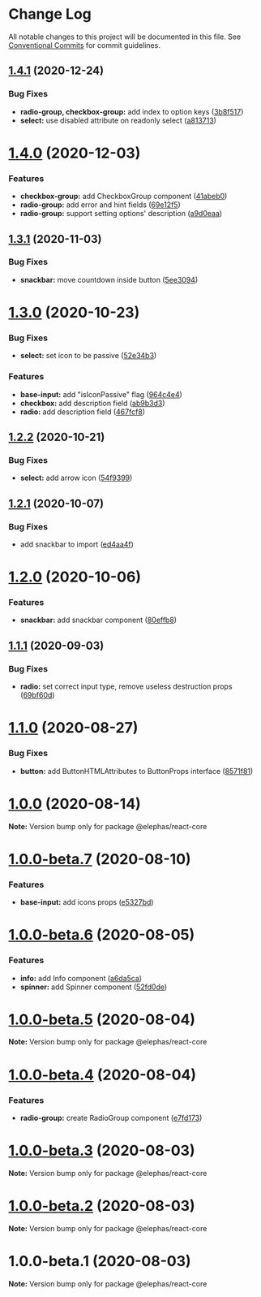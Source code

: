 # Change Log

All notable changes to this project will be documented in this file.
See [Conventional Commits](https://conventionalcommits.org) for commit guidelines.

## [1.4.1](https://github.com/cft-group/elephas-react/compare/v1.4.0...v1.4.1) (2020-12-24)


### Bug Fixes

* **radio-group, checkbox-group:** add index to option keys ([3b8f517](https://github.com/cft-group/elephas-react/commit/3b8f51742467b197c8b716a70e47ae5060b46870))
* **select:** use disabled attribute on readonly select ([a813713](https://github.com/cft-group/elephas-react/commit/a813713e42fc464c1b9befcdc5781214a8f827df))





# [1.4.0](https://github.com/cft-group/elephas-react/compare/v1.3.1...v1.4.0) (2020-12-03)


### Features

* **checkbox-group:** add CheckboxGroup component ([41abeb0](https://github.com/cft-group/elephas-react/commit/41abeb08a1bf9ce159c3e473163f36f7baf6cd27))
* **radio-group:** add error and hint fields ([69e12f5](https://github.com/cft-group/elephas-react/commit/69e12f5c1aed748fa407c6255cd6ee4b104cbb8a))
* **radio-group:** support setting options' description ([a9d0eaa](https://github.com/cft-group/elephas-react/commit/a9d0eaa2d93ab45288bb8c4ae1a73d48412d537f))





## [1.3.1](https://github.com/cft-group/elephas-react/compare/v1.3.0...v1.3.1) (2020-11-03)


### Bug Fixes

* **snackbar:** move countdown inside button ([5ee3094](https://github.com/cft-group/elephas-react/commit/5ee30942f3d024e9337f6e59e56635a4aab6e2ad))





# [1.3.0](https://github.com/cft-group/elephas-react/compare/v1.2.2...v1.3.0) (2020-10-23)


### Bug Fixes

* **select:** set icon to be passive ([52e34b3](https://github.com/cft-group/elephas-react/commit/52e34b331c4bfe917bfffd264d6d6925e2419bdb))


### Features

* **base-input:** add "isIconPassive" flag ([964c4e4](https://github.com/cft-group/elephas-react/commit/964c4e48a3b6c4e991601321a4c56eb2524c1c14))
* **checkbox:** add description field ([ab9b3d3](https://github.com/cft-group/elephas-react/commit/ab9b3d30785d09b3e5abc9fd99ec506224b0f667))
* **radio:** add description field ([467fcf8](https://github.com/cft-group/elephas-react/commit/467fcf87e6244cdba18fe2d67ca1f7cf6adf382d))





## [1.2.2](https://github.com/cft-group/elephas-react/compare/v1.2.1...v1.2.2) (2020-10-21)


### Bug Fixes

* **select:** add arrow icon ([54f9399](https://github.com/cft-group/elephas-react/commit/54f93991a374230fd879345c56808da984fd2f9d))





## [1.2.1](https://github.com/cft-group/elephas-react/compare/v1.2.0...v1.2.1) (2020-10-07)


### Bug Fixes

* add snackbar to import ([ed4aa4f](https://github.com/cft-group/elephas-react/commit/ed4aa4f5a7806c15bdf4ebb81becc115db242b29))





# [1.2.0](https://github.com/cft-group/elephas-react/compare/v1.1.1...v1.2.0) (2020-10-06)


### Features

* **snackbar:** add snackbar component ([80effb8](https://github.com/cft-group/elephas-react/commit/80effb81c8bceb36972e3962231a80a2c3a27664))





## [1.1.1](https://github.com/cft-group/elephas-react/compare/v1.1.0...v1.1.1) (2020-09-03)


### Bug Fixes

* **radio:** set correct input type, remove useless destruction props ([69bf60d](https://github.com/cft-group/elephas-react/commit/69bf60d5f486248f4600e16c0c3607616876e365))





# [1.1.0](https://github.com/cft-group/elephas-react/compare/v1.0.0...v1.1.0) (2020-08-27)


### Bug Fixes

* **button:** add ButtonHTMLAttributes to ButtonProps interface ([8571f81](https://github.com/cft-group/elephas-react/commit/8571f817b1de469469150c5cb7d59b797bd0db45))





# [1.0.0](https://github.com/cft-group/elephas-react/compare/v1.0.0-beta.7...v1.0.0) (2020-08-14)

**Note:** Version bump only for package @elephas/react-core





# [1.0.0-beta.7](https://github.com/cft-group/elephas-react/compare/v1.0.0-beta.6...v1.0.0-beta.7) (2020-08-10)


### Features

* **base-input:** add icons props ([e5327bd](https://github.com/cft-group/elephas-react/commit/e5327bdf5a9e2f9e5da7ac89cf345bfa7af50c03))





# [1.0.0-beta.6](https://github.com/cft-group/elephas-react/compare/v1.0.0-beta.5...v1.0.0-beta.6) (2020-08-05)


### Features

* **info:** add Info component ([a6da5ca](https://github.com/cft-group/elephas-react/commit/a6da5caecfc552f7b0d78b46c5695e1045a3ac38))
* **spinner:** add Spinner component ([52fd0de](https://github.com/cft-group/elephas-react/commit/52fd0de12cb3e37a8f8c7fed1c7feee5ebf2fea1))





# [1.0.0-beta.5](https://github.com/cft-group/elephas-react/compare/v1.0.0-beta.4...v1.0.0-beta.5) (2020-08-04)

**Note:** Version bump only for package @elephas/react-core





# [1.0.0-beta.4](https://github.com/cft-group/elephas-react/compare/v1.0.0-beta.3...v1.0.0-beta.4) (2020-08-04)


### Features

* **radio-group:** create RadioGroup component ([e7fd173](https://github.com/cft-group/elephas-react/commit/e7fd1734d5779b5091be2364eb04a24559383b97))





# [1.0.0-beta.3](https://github.com/cft-group/elephas-react/compare/v1.0.0-beta.2...v1.0.0-beta.3) (2020-08-03)

**Note:** Version bump only for package @elephas/react-core





# [1.0.0-beta.2](https://github.com/cft-group/elephas-react/compare/v1.0.0-beta.1...v1.0.0-beta.2) (2020-08-03)

**Note:** Version bump only for package @elephas/react-core





# 1.0.0-beta.1 (2020-08-03)

**Note:** Version bump only for package @elephas/react-core
